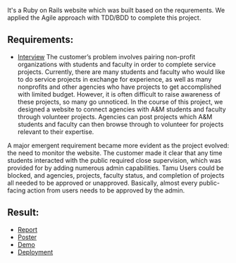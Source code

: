 It's a Ruby on Rails website which was built based on the requrements.
We applied the Agile approach with TDD/BDD to complete this project.

## Requirements:
- [Interview](https://vimeo.com/165724779)
The customer’s problem involves pairing non-profit organizations with students and faculty in order to complete service projects. Currently, there are many students and faculty who would like to do service projects in exchange for experience, as well as many nonprofits and other agencies who have projects to get accomplished with limited budget. However, it is often difficult to raise awareness of these projects, so many go unnoticed. In the course of this project, we designed a website to connect agencies with A&M students and faculty through volunteer projects. Agencies can post projects which A&M students and faculty can then browse through to volunteer for projects relevant to their expertise.

A major emergent requirement became more evident as the project evolved: the need to monitor the website. The customer made it clear that any time students interacted with the public required close supervision, which was provided for by adding numerous admin capabilities. Tamu Users could be blocked, and agencies, projects, faculty status, and completion of projects all needed to be approved or unapproved. Basically, almost every public-facing action from users needs to be approved by the admin.

## Result:
- [Report](https://github.com/jjjj222/agency_project_collection_system/blob/master/doc/report.pdf)
- [Poster](https://github.com/jjjj222/agency_project_collection_system/blob/master/doc/poster.pdf)
- [Demo](https://vimeo.com/165822220)
- [Deployment](https://still-spire-80138.herokuapp.com/)
